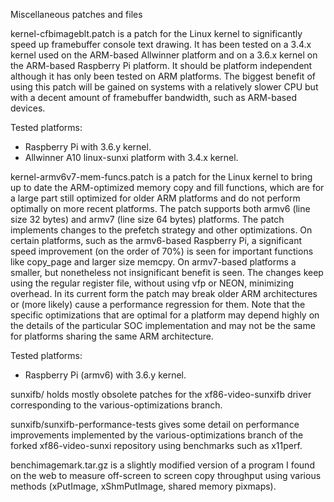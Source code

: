 Miscellaneous patches and files

kernel-cfbimageblt.patch is a patch for the Linux kernel to significantly
speed up framebuffer console text drawing. It has been tested on a 3.4.x
kernel used on the ARM-based Allwinner platform and on a 3.6.x kernel on
the ARM-based Raspberry Pi platform. It should be platform independent
although it has only been tested on ARM platforms. The biggest benefit of
using this patch will be gained on systems with a relatively slower CPU but
with a decent amount of framebuffer bandwidth, such as ARM-based devices.

Tested platforms:

- Raspberry Pi with 3.6.y kernel.
- Allwinner A10 linux-sunxi platform with 3.4.x kernel.

kernel-armv6v7-mem-funcs.patch is a patch for the Linux kernel to bring up
to date the ARM-optimized memory copy and fill functions, which are for a
large part still optimized for older ARM platforms and do not perform
optimally on more recent platforms. The patch supports both armv6 (line
size 32 bytes) and armv7 (line size 64 bytes) platforms. The patch
implements changes to the prefetch strategy and other optimizations. On
certain platforms, such as the armv6-based Raspberry Pi, a significant speed
improvement (on the order of 70%) is seen for important functions like
copy_page and larger size memcpy. On armv7-based platforms a smaller, but
nonetheless not insignificant benefit is seen. The changes keep using the
regular register file, without using vfp or NEON, minimizing overhead. In
its current form the patch may break older ARM architectures or (more
likely) cause a performance regression for them. Note that the specific
optimizations that are optimal for a platform may depend highly on the
details of the particular SOC implementation and may not be the same for
platforms sharing the same ARM architecture.

Tested platforms:

- Raspberry Pi (armv6) with 3.6.y kernel.

sunxifb/ holds mostly obsolete patches for the xf86-video-sunxifb driver
corresponding to the various-optimizations branch.

sunxifb/sunxifb-performance-tests gives some detail on performance
improvements implemented by the various-optimizations branch of the forked
xf86-video-sunxi repository using benchmarks such as x11perf.

benchimagemark.tar.gz is a slightly modified version of a program I found
on the web to measure off-screen to screen copy throughput using various
methods (xPutImage, xShmPutImage, shared memory pixmaps).

